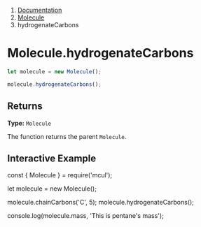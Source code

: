 <!-- WARNING: Edit this file in /docs-template -->

<nav aria-label="breadcrumb">
  <ol class="breadcrumb">
    <li class="breadcrumb-item"><a href="/doc/">Documentation</a></li>
    <li class="breadcrumb-item"><a href="/doc/molecule/">Molecule</a></li>
    <li class="breadcrumb-item active" aria-current="page">hydrogenateCarbons</li>
  </ol>
</nav>

# Molecule.hydrogenateCarbons

```js
let molecule = new Molecule();

molecule.hydrogenateCarbons();
```

## Returns

**Type:** `Molecule`

The function returns the parent `Molecule`.

## Interactive Example

<div data-example><p class="d-none my-5">const { Molecule } = require('mcul');

let molecule = new Molecule();

molecule.chainCarbons('C', 5);
molecule.hydrogenateCarbons();

console.log(molecule.mass, 'This is pentane\'s mass');</p></div>
